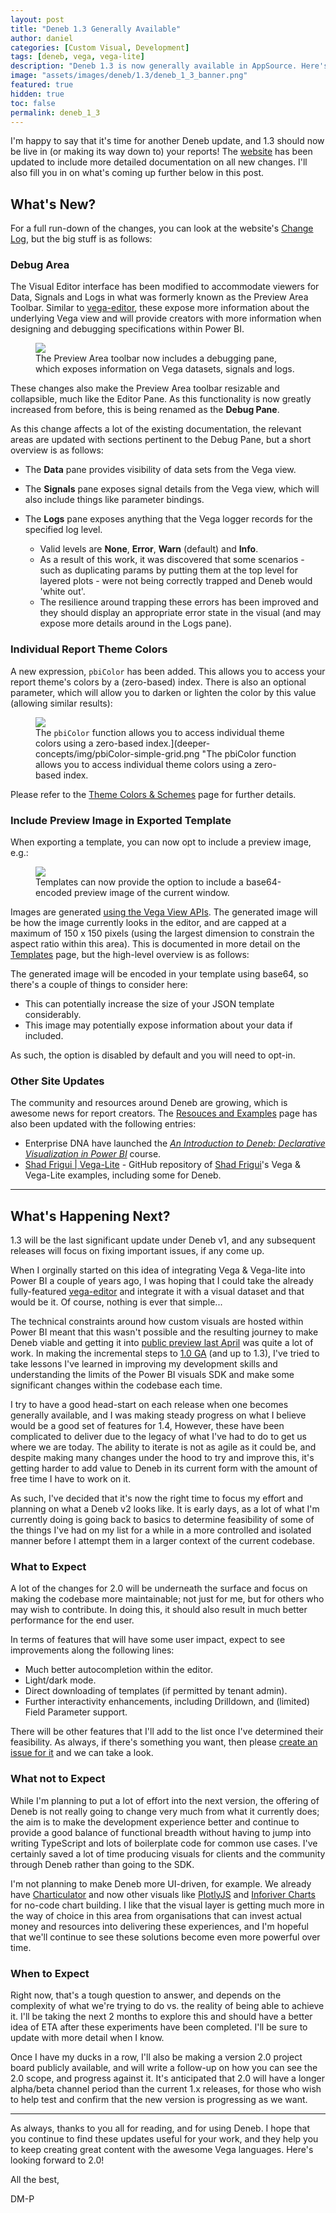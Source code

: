 ```yaml
---
layout: post
title: "Deneb 1.3 Generally Available"
author: daniel
categories: [Custom Visual, Development]
tags: [deneb, vega, vega-lite]
description: "Deneb 1.3 is now generally available in AppSource. Here's a rundown on what's new, and what's happening next."
image: "assets/images/deneb/1.3/deneb_1_3_banner.png"
featured: true
hidden: true
toc: false
permalink: deneb_1_3
---
```


I'm happy to say that it's time for another Deneb update, and 1.3 should now be live in (or making its way down to) your reports! The <a href="https://deneb-viz.github.io/next" target="_blank">website</a> has been updated to include more detailed documentation on all new changes. I'll also fill you in on what's coming up further below in this post.

## What's New?

For a full run-down of the changes, you can look at the website's <a href="https://deneb-viz.github.io/next/changelog" target="_blank">Change Log</a>, but the big stuff is as follows:

### Debug Area

The Visual Editor interface has been modified to accommodate viewers for Data, Signals and Logs in what was formerly known as the Preview Area Toolbar. Similar to <a href="https://vega.github.io/editor/#/" target="_blank">vega-editor</a>, these expose more information about the underlying Vega view and will provide creators with more information when designing and debugging specifications within Power BI.

<div class="text-center">
    <figure class="figure">
        <img src="https://deneb-viz.github.io/assets/images/debug-area-4a7eb90ba78acff4f822a3ec1370cb37.png" class="figure-img img-fluid rounded">
        <figcaption class="figure-caption">The Preview Area toolbar now includes a debugging pane, which exposes information on Vega datasets, signals and logs.</figcaption>
    </figure>
</div>

These changes also make the Preview Area toolbar resizable and collapsible, much like the Editor Pane. As this functionality is now greatly increased from before, this is being renamed as the **Debug Pane**.

As this change affects a lot of the existing documentation, the relevant areas are updated with sections pertinent to the Debug Pane, but a short overview is as follows:

- The **Data** pane provides visibility of data sets from the Vega view.

- The **Signals** pane exposes signal details from the Vega view, which will also include things like parameter bindings.

- The **Logs** pane exposes anything that the Vega logger records for the specified log level.

  - Valid levels are **None**, **Error**, **Warn** (default) and **Info**.
  - As a result of this work, it was discovered that some scenarios - such as duplicating params by putting them at the top level for layered plots - were not being correctly trapped and Deneb would 'white out'.
  - The resilience around trapping these errors has been improved and they should display an appropriate error state in the visual (and may expose more details around in the Logs pane).

### Individual Report Theme Colors

A new expression, `pbiColor` has been added. This allows you to access your report theme's colors by a (zero-based) index. There is also an optional parameter, which will allow you to darken or lighten the color by this value (allowing similar results):

<div class="text-center">
    <figure class="figure">
        <img src="https://deneb-viz.github.io/assets/images/pbiColor-simple-grid-6f9a21a763d3d190093f064bc8fe9315.png" class="figure-img img-fluid rounded">
        <figcaption class="figure-caption">The <code>pbiColor</code> function allows you to access individual theme colors using a zero-based index.](deeper-concepts/img/pbiColor-simple-grid.png "The pbiColor function allows you to access individual theme colors using a zero-based index.</figcaption>
    </figure>
</div>

Please refer to the <a href="https://deneb-viz.github.io/schemes#expression-based-access-using-pbicolor" target="_blank">Theme Colors & Schemes</a> page for further details.

### Include Preview Image in Exported Template

When exporting a template, you can now opt to include a preview image, e.g.:

<div class="text-center">
    <figure class="figure">
        <img src="https://deneb-viz.github.io/assets/images/export-enter-template-information-preview-image-739ab0b9d96e44a419115324bd584a49.png" class="figure-img img-fluid rounded">
        <figcaption class="figure-caption">Templates can now provide the option to include a base64-encoded preview image of the current window.</figcaption>
    </figure>
</div>

Images are generated <a href="https://vega.github.io/vega/docs/api/view/#image-export" target="_blank">using the Vega View APIs</a>. The generated image will be how the image currently looks in the editor, and are capped at a maximum of 150 x 150 pixels (using the largest dimension to constrain the aspect ratio within this area). This is documented in more detail on the <a href="https://deneb-viz.github.io/templates#including-a-preview-image" target="_blank">Templates</a> page, but the high-level overview is as follows:

The generated image will be encoded in your template using base64, so there's a couple of things to consider here:

- This can potentially increase the size of your JSON template considerably.
- This image may potentially expose information about your data if included.

As such, the option is disabled by default and you will need to opt-in.

### Other Site Updates

The community and resources around Deneb are growing, which is awesome news for report creators. The <a href="https://deneb-viz.github.io/community/resources" target="_blank">Resouces and Examples</a> page has also been updated with the following entries:

- Enterprise DNA have launched the _<a href="https://portal.enterprisedna.co/p/introduction-deneb" target="_blank">An Introduction to Deneb: Declarative Visualization in Power BI</a>_ course.
- <a href="https://github.com/shadfrigui/vega-lite">Shad Frigui | Vega-Lite</a> - GitHub repository of <a href="https://twitter.com/shadfrigui" target="_blank">Shad Frigui</a>'s Vega & Vega-Lite examples, including some for Deneb.

---

## What's Happening Next?

1.3 will be the last significant update under Deneb v1, and any subsequent releases will focus on fixing important issues, if any come up.

When I orginally started on this idea of integrating Vega & Vega-lite into Power BI a couple of years ago, I was hoping that I could take the already fully-featured <a href="https://vega.github.io/editor/#/" target="_blank">vega-editor</a> and integrate it with a visual dataset and that would be it. Of course, nothing is ever that simple...

The technical constraints around how custom visuals are hosted within Power BI meant that this wasn't possible and the resulting journey to make Deneb viable and getting it into [public preview last April](/deneb_public_preview) was quite a lot of work. In making the incremental steps to [1.0 GA](/deneb_nov_2021) (and up to 1.3), I've tried to take lessons I've learned in improving my development skills and understanding the limits of the Power BI visuals SDK and make some significant changes within the codebase each time.

I try to have a good head-start on each release when one becomes generally available, and I was making steady progress on what I believe would be a good set of features for 1.4, However, these have been complicated to deliver due to the legacy of what I've had to do to get us where we are today. The ability to iterate is not as agile as it could be, and despite making many changes under the hood to try and improve this, it's getting harder to add value to Deneb in its current form with the amount of free time I have to work on it.

As such, I've decided that it's now the right time to focus my effort and planning on what a Deneb v2 looks like. It is early days, as a lot of what I'm currently doing is going back to basics to determine feasibility of some of the things I've had on my list for a while in a more controlled and isolated manner before I attempt them in a larger context of the current codebase.

### What to Expect

A lot of the changes for 2.0 will be underneath the surface and focus on making the codebase more maintainable; not just for me, but for others who may wish to contribute. In doing this, it should also result in much better performance for the end user.

In terms of features that will have some user impact, expect to see improvements along the following lines:

- Much better autocompletion within the editor.
- Light/dark mode.
- Direct downloading of templates (if permitted by tenant admin).
- Further interactivity enhancements, including Drilldown, and (limited) Field Parameter support.

There will be other features that I'll add to the list once I've determined their feasibility. As always, if there's something you want, then please <a href="https://github.com/deneb-viz/deneb/issues" target="_blank">create an issue for it</a> and we can take a look.

### What not to Expect

While I'm planning to put a lot of effort into the next version, the offering of Deneb is not really going to change very much from what it currently does; the aim is to make the development experience better and continue to provide a good balance of functional breadth without having to jump into writing TypeScript and lots of boilerplate code for common use cases. I've certainly saved a lot of time producing visuals for clients and the community through Deneb rather than going to the SDK.

I'm not planning to make Deneb more UI-driven, for example. We already have <a href="https://charticulator.com/" target="_blank">Charticulator</a> and now other visuals like <a href="https://appsource.microsoft.com/en-us/product/power-bi-visuals/akvelon.plotlyjsvisualbyakvelon" target="_blank">PlotlyJS</a> and <a href="https://inforiver.com/charts/" target="_blank">Inforiver Charts</a> for no-code chart building. I like that the visual layer is getting much more in the way of choice in this area from organisations that can invest actual money and resources into delivering these experiences, and I'm hopeful that we'll continue to see these solutions become even more powerful over time.

### When to Expect

Right now, that's a tough question to answer, and depends on the complexity of what we're trying to do vs. the reality of being able to achieve it. I'll be taking the next 2 months to explore this and should have a better idea of ETA after these experiments have been completed. I'll be sure to update with more detail when I know.

Once I have my ducks in a row, I'll also be making a version 2.0 project board publicly available, and will write a follow-up on how you can see the 2.0 scope, and progress against it. It's anticipated that 2.0 will have a longer alpha/beta channel period than the current 1.x releases, for those who wish to help test and confirm that the new version is progressing as we want.

---

As always, thanks to you all for reading, and for using Deneb. I hope that you continue to find these updates useful for your work, and they help you to keep creating great content with the awesome Vega languages. Here's looking forward to 2.0!

All the best,

DM-P
